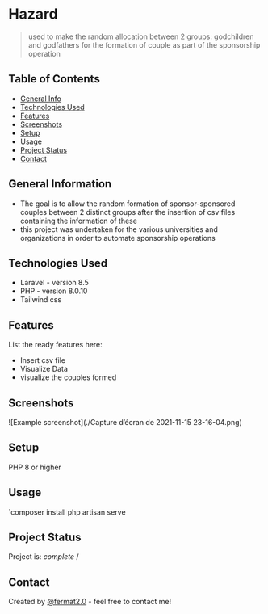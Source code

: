 # Hazard
> used to make the random allocation between 2 groups: godchildren and godfathers for the formation of couple as part of the sponsorship operation

## Table of Contents
* [General Info](#general-information)
* [Technologies Used](#technologies-used)
* [Features](#features)
* [Screenshots](#screenshots)
* [Setup](#setup)
* [Usage](#usage)
* [Project Status](#project-status)
* [Contact](#contact)
<!-- * [License](#license) -->


## General Information
- The goal is to allow the random formation of sponsor-sponsored couples between 2 distinct groups after the insertion of csv files containing the information of these
- this project was undertaken for the various universities and organizations in order to automate sponsorship operations

## Technologies Used
- Laravel - version 8.5
- PHP - version 8.0.10
- Tailwind css


## Features
List the ready features here:
- Insert csv file
- Visualize Data
- visualize the couples formed


## Screenshots
![Example screenshot](./Capture d’écran de 2021-11-15 23-16-04.png)
<!-- If you have screenshots you'd like to share, include them here. -->


## Setup
PHP 8 or higher

## Usage

`composer install
 php artisan serve


## Project Status
Project is: _complete_ /



## Contact
Created by [@fermat2.0](https://www.mailto:aimericpouga28@gmail.com/) - feel free to contact me!


<!-- ## License -->
<!-- This project is open source and available under the [MIT. License](). -->
